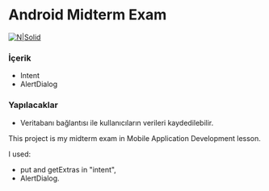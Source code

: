 # Android Midterm Exam

[![N|Solid](http://www.mediafire.com/convkey/cd48/sq2m3538qnv78znzg.jpg)](https://nodesource.com/products/nsolid)


### İçerik
 - Intent
 - AlertDialog

### Yapılacaklar
 - Veritabanı bağlantısı ile kullanıcıların verileri kaydedilebilir.


This project is my midterm exam in Mobile Application Development lesson.

I used:
 - put and getExtras in "intent", 
 - AlertDialog.
 
